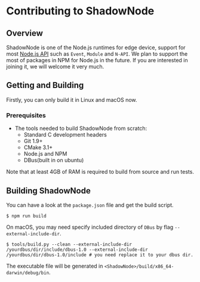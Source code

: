 # Contributing to ShadowNode

## Overview
ShadowNode is one of the Node.js runtimes for edge device, support for most [Node.js API](https://nodejs.org/en/docs/) such as `Event`, `Module` and `N-API`. We plan to support the most of packages in NPM for Node.js in the future. If you are interested in joining it, we will welcome it very much.

## Getting and Building
Firstly, you can only build it in Linux and macOS now.
### Prerequisites
  - The tools needed to build ShadowNode from scratch:
    - Standard C development headers
    - Git 1.9+
    - CMake 3.1+
    - Node.js and NPM
    - DBus(built in on ubuntu)

Note that at least 4GB of RAM is required to build from source and run tests.

## Building ShadowNode
You can have a look at the `package.json` file and get the build script.
```shell
$ npm run build
```

On macOS, you may need specify included directory of `DBus` by flag `--external-include-dir`.
```shell
$ tools/build.py --clean --external-include-dir /yourdbus/dir/include/dbus-1.0 --external-include-dir /yourdbus/dir/dbus-1.0/include # you need replace it to your dbus dir.
```
The executable file will be generated in `<ShadowNode>/build/x86_64-darwin/debug/bin`.
